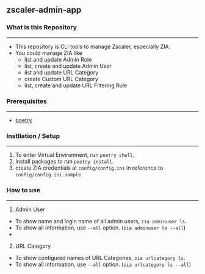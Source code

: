## zscaler-admin-app


### What is this Repository
---
- This repository is CLI tools to manage Zscaler, especially ZIA.
- You could manage ZIA like
  - list and update Admin Role
  - list, create and update Admin User
  - list and update URL Category
  - create Custom URL Category
  - list, create and update URL Filtering Rule



### Prerequisites
---
- [poetry](https://python-poetry.org/docs/#installation)


### Instllation / Setup
---
1. To enter Virtual Environment, run `poetry shell`.
2. Install packages to run `poetry install`.
3. create ZIA credentials at `config/config.ini` in reference to `config/config.ini.sample`


### How to use
---
1. Admin User
  - To show name and login name of all admin users, `zia adminuser ls`.
  - To show all information, use `--all` option. (`zia adminuser ls --all`) 
  - 
 

2. URL Category
  - To show configured names of URL Categories, `zia urlcategory ls`.
  - To show all information, use `--all` option. (`zia urlcategory ls --all`) 